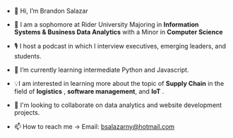 - 👋 Hi, I’m Brandon Salazar
- 📖 I am a sophomore at Rider University Majoring in **Information Systems & Business Data Analytics** with a Minor in **Computer Science**
- 🎙️ I host a podcast in which I interview executives, emerging leaders, and students.
- 🌱 I’m currently learning intermediate Python and Javascript.
-  💡I am interested in learning more about the topic of **Supply Chain** in the field of **logistics** , **software management**, and **IoT** .
- 💞️ I'm looking to collaborate on data analytics and website development projects.

- 📫 How to reach me -> Email: bsalazarny@hotmail.com

<!---
BrandonSalazarNY/BrandonSalazarNY is a ✨ special ✨ repository because its `README.md` (this file) appears on your GitHub profile.
You can click the Preview link to take a look at your changes.
--->
